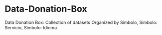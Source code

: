 # Data-Donation-Box
Data Donation Box: Collection of datasets
Organized by Símbolo, Símbolo: Servicio, Símbolo: Idioma
